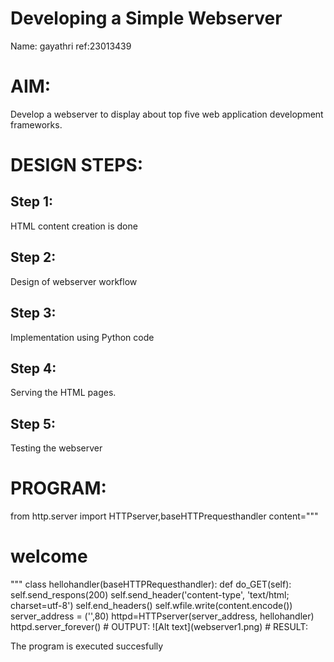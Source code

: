 # Developing a Simple Webserver
Name: gayathri
ref:23013439
# AIM:

Develop a webserver to display about top five web application development frameworks.

# DESIGN STEPS:

## Step 1:

HTML content creation is done

## Step 2:

Design of webserver workflow

## Step 3:

Implementation using Python code

## Step 4:

Serving the HTML pages.

## Step 5:

Testing the webserver
# PROGRAM:
from http.server import HTTPserver,baseHTTPrequesthandler
content="""
<html>
<head>
</head>
<body>
<h1>welcome</h1>
</body>
</html>
"""
class hellohandler(baseHTTPRequesthandler):
        def do_GET(self):
             self.send_respons(200)
             self.send_header('content-type', 'text/html; charset=utf-8')
             self.end_headers()
             self.wfile.write(content.encode())
             server_address = ('',80)
httpd=HTTPserver(server_address, hellohandler)
httpd.server_forever()
# OUTPUT:
![Alt text](webserver1.png)
# RESULT:

The program is executed succesfully
